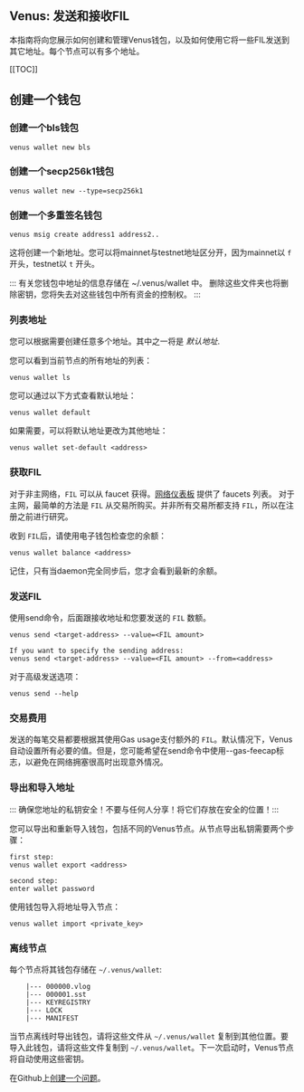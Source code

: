 ## Venus: 发送和接收FIL

本指南将向您展示如何创建和管理Venus钱包，以及如何使用它将一些FIL发送到其它地址。每个节点可以有多个地址。

[[TOC]]

## 创建一个钱包

### 创建一个bls钱包

```
venus wallet new bls
```

### 创建一个secp256k1钱包

```
venus wallet new --type=secp256k1
```

### 创建一个多重签名钱包

```
venus msig create address1 address2..
```

这将创建一个新地址。您可以将mainnet与testnet地址区分开，因为mainnet以 `f` 开头，testnet以 `t` 开头。

::: 有关您钱包中地址的信息存储在 ~/.venus/wallet 中。
删除这些文件夹也将删除密钥，您将失去对这些钱包中所有资金的控制权。 :::

### 列表地址

您可以根据需要创建任意多个地址。其中之一将是 *默认地址*.

您可以看到当前节点的所有地址的列表：

```
venus wallet ls
```

您可以通过以下方式查看默认地址：

```
venus wallet default
```

如果需要，可以将默认地址更改为其他地址：

```
venus wallet set-default <address>
```

### 获取FIL

对于非主网络，`FIL` 可以从 faucet 获得。[网络仪表板](https://network.filecoin.io/) 提供了 faucets 列表。
对于主网，最简单的方法是 `FIL` 从交易所购买。并非所有交易所都支持 `FIL`，所以在注册之前进行研究。

收到 `FIL`后，请使用电子钱包检查您的余额：

```
venus wallet balance <address>
```

记住，只有当daemon完全同步后，您才会看到最新的余额。

### 发送FIL

使用send命令，后面跟接收地址和您要发送的  `FIL`  数额。

```
venus send <target-address> --value=<FIL amount>

If you want to specify the sending address:
venus send <target-address> --value=<FIL amount> --from=<address>
```

对于高级发送选项：

````
venus send --help
````

### 交易费用

发送的每笔交易都要根据其使用Gas usage支付额外的 `FIL`。默认情况下，Venus自动设置所有必要的值。但是，您可能希望在send命令中使用--gas-feecap标志，以避免在网络拥塞很高时出现意外情况。

### 导出和导入地址

::: 确保您地址的私钥安全！不要与任何人分享！将它们存放在安全的位置！:::

您可以导出和重新导入钱包，包括不同的Venus节点。从节点导出私钥需要两个步骤：


````
first step:
venus wallet export <address>

second step:
enter wallet password
````

使用钱包导入将地址导入节点：

```
venus wallet import <private_key>
```

### 离线节点

每个节点将其钱包存储在 `~/.venus/wallet`:

```
    |--- 000000.vlog
    |--- 000001.sst
    |--- KEYREGISTRY
    |--- LOCK
    |--- MANIFEST
```

当节点离线时导出钱包，请将这些文件从 `~/.venus/wallet` 复制到其他位置。要导入此钱包，请将这些文件复制到 `~/.venus/wallet`。下一次启动时，Venus节点将自动使用这些密钥。

在Github上[创建一个问题](https://github.com/filecoin-project/venus-docs/issues)。
